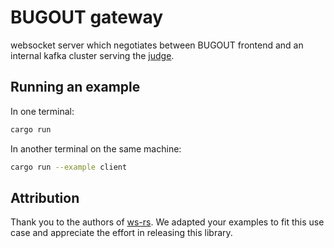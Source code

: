 # BUGOUT gateway

websocket server which negotiates between BUGOUT frontend and an internal kafka cluster serving the [judge](../judge/README.md).

## Running an example

In one terminal:

```sh
cargo run
```

In another terminal on the same machine:

```sh
cargo run --example client
```

## Attribution

Thank you to the authors of [ws-rs](https://github.com/housleyjk/ws-rs).  We adapted your examples to fit this use case and appreciate the effort in releasing this library.
